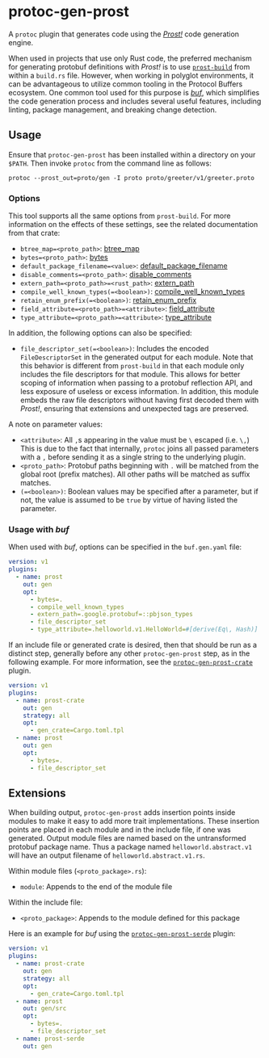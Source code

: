 # protoc-gen-prost

A `protoc` plugin that generates code using the _[Prost!]_ code generation engine.

[Prost!]: https://github.com/tokio-rs/prost

When used in projects that use only Rust code, the preferred mechanism for
generating protobuf definitions with _Prost!_ is to use [`prost-build`] from
within a `build.rs` file. However, when working in polyglot environments,
it can be advantageous to utilize common tooling in the Protocol Buffers
ecosystem. One common tool used for this purpose is _[buf]_, which simplifies
the code generation process and includes several useful features, including
linting, package management, and breaking change detection.

[`prost-build`]: https://docs.rs/prost-build
[buf]: https://buf.build

## Usage

Ensure that `protoc-gen-prost` has been installed within a directory on your
`$PATH`. Then invoke `protoc` from the command line as follows:

```shell
protoc --prost_out=proto/gen -I proto proto/greeter/v1/greeter.proto
```

### Options

This tool supports all the same options from `prost-build`. For more
information on the effects of these settings, see the related documentation
from that crate:

* `btree_map=<proto_path>`: [btree_map](https://docs.rs/prost-build/latest/prost_build/struct.Config.html#method.btree_map)
* `bytes=<proto_path>`: [bytes](https://docs.rs/prost-build/latest/prost_build/struct.Config.html#method.bytes)
* `default_package_filename=<value>`: [default_package_filename](https://docs.rs/prost-build/latest/prost_build/struct.Config.html#method.default_package_filename)
* `disable_comments=<proto_path>`: [disable_comments](https://docs.rs/prost-build/latest/prost_build/struct.Config.html#method.disable_comments)
* `extern_path=<proto_path>=<rust_path>`:  [extern_path](https://docs.rs/prost-build/latest/prost_build/struct.Config.html#method.extern_path)
* `compile_well_known_types(=<boolean>)`: [compile_well_known_types](https://docs.rs/prost-build/latest/prost_build/struct.Config.html#method.compile_well_known_types)
* `retain_enum_prefix(=<boolean>)`:  [retain_enum_prefix](https://docs.rs/prost-build/latest/prost_build/struct.Config.html#method.retain_enum_prefix)
* `field_attribute=<proto_path>=<attribute>`: [field_attribute](https://docs.rs/prost-build/latest/prost_build/struct.Config.html#method.field_attribute)
* `type_attribute=<proto_path>=<attribute>`: [type_attribute](https://docs.rs/prost-build/latest/prost_build/struct.Config.html#method.type_attribute)

In addition, the following options can also be specified:

* `file_descriptor_set(=<boolean>)`: Includes the encoded `FileDescriptorSet`
  in the generated output for each module. Note that this behavior is
  different from `prost-build` in that each module only includes the
  file descriptors for that module. This allows for better scoping of
  information when passing to a protobuf reflection API, and less
  exposure of useless or excess information. In addition, this module
  embeds the raw file descriptors without having first decoded them with
  _Prost!_, ensuring that extensions and unexpected tags are preserved.

A note on parameter values:

* `<attribute>`: All `,`s appearing in the value must be `\` escaped
  (i.e. `\,`) This is due to the fact that internally, `protoc` joins all
  passed parameters with a `,` before sending it as a single string to the
  underlying plugin.
* `<proto_path>`: Protobuf paths beginning with `.` will be matched from the
  global root (prefix matches). All other paths will be matched as suffix
  matches.
* `(=<boolean>)`: Boolean values may be specified after a parameter, but if
  not, the value is assumed to be `true` by virtue of having listed the
  parameter.

### Usage with _buf_

When used with _buf_, options can be specified in the `buf.gen.yaml` file:

```yaml
version: v1
plugins:
  - name: prost
    out: gen
    opt:
      - bytes=.
      - compile_well_known_types
      - extern_path=.google.protobuf=::pbjson_types
      - file_descriptor_set
      - type_attribute=.helloworld.v1.HelloWorld=#[derive(Eq\, Hash)]
```

If an include file or generated crate is desired, then that should be run
as a distinct step, generally before any other `protoc-gen-prost` step, as in the
following example. For more information, see the [`protoc-gen-prost-crate`]
plugin.

[`protoc-gen-prost-crate`]: https://github.com/neoeinstein/protoc-gen-prost-crate

```yaml
version: v1
plugins:
  - name: prost-crate
    out: gen
    strategy: all
    opt:
      - gen_crate=Cargo.toml.tpl
  - name: prost
    out: gen
    opt:
      - bytes=.
      - file_descriptor_set
```

## Extensions

When building output, `protoc-gen-prost` adds insertion points inside modules
to make it easy to add more trait implementations. These insertion points
are placed in each module and in the include file, if one was generated.
Output module files are named based on the untransformed protobuf package
name. Thus a package named `helloworld.abstract.v1` will have an output
filename of `helloworld.abstract.v1.rs`.

Within module files (`<proto_package>.rs`):

* `module`: Appends to the end of the module file

Within the include file:

* `<proto_package>`: Appends to the module defined for this package

Here is an example for _buf_ using the [`protoc-gen-prost-serde`] plugin:

[`protoc-gen-prost-serde`]: https://github.com/neoeinstein/protoc-gen-prost-serde

```yaml
version: v1
plugins:
  - name: prost-crate
    out: gen
    strategy: all
    opt:
      - gen_crate=Cargo.toml.tpl
  - name: prost
    out: gen/src
    opt:
      - bytes=.
      - file_descriptor_set
  - name: prost-serde
    out: gen
```
